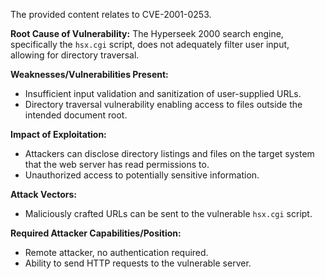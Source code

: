 The provided content relates to CVE-2001-0253.

**Root Cause of Vulnerability:** The Hyperseek 2000 search engine, specifically the `hsx.cgi` script, does not adequately filter user input, allowing for directory traversal.

**Weaknesses/Vulnerabilities Present:**
- Insufficient input validation and sanitization of user-supplied URLs.
- Directory traversal vulnerability enabling access to files outside the intended document root.

**Impact of Exploitation:**
- Attackers can disclose directory listings and files on the target system that the web server has read permissions to.
- Unauthorized access to potentially sensitive information.

**Attack Vectors:**
- Maliciously crafted URLs can be sent to the vulnerable `hsx.cgi` script.

**Required Attacker Capabilities/Position:**
- Remote attacker, no authentication required.
- Ability to send HTTP requests to the vulnerable server.